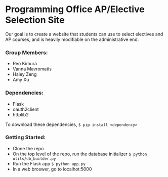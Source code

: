 # Programming Office AP/Elective Selection Site

Our goal is to create a website that students can use to select electives and AP courses, and is heavily modifiable on the administrative end. 

### Group Members: 
* Reo Kimura 
* Vanna Mavromatis
* Haley Zeng
* Amy Xu

### Dependencies:
* Flask
* oauth2client
* httplib2

To download these dependencies, 
```$ pip install <dependency>```

### Getting Started:
* Clone the repo
* On the top level of the repo, run the database initializer
```$ python utils/db_builder.py```
* Run the Flask app
```$ python app.py```
* In a web broswer, go to localhot:5000